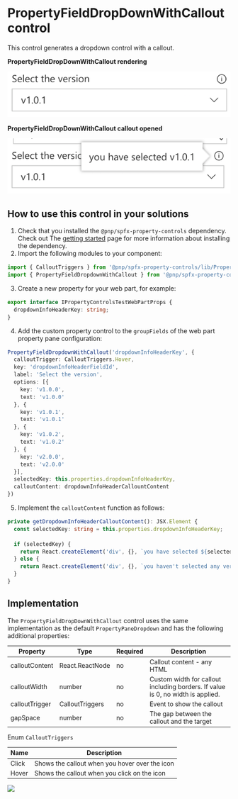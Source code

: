 # PropertyFieldDropDownWithCallout control

This control generates a dropdown control with a callout.

**PropertyFieldDropDownWithCallout rendering**

![Dropdown with callout](../assets/dropdownwithcallout.png)


**PropertyFieldDropDownWithCallout callout opened**

![Dropdown with callout opened](../assets/dropdownwithcallout-open.png)

## How to use this control in your solutions

1. Check that you installed the `@pnp/spfx-property-controls` dependency. Check out The [getting started](../../#getting-started) page for more information about installing the dependency.
2. Import the following modules to your component:

```TypeScript
import { CalloutTriggers } from '@pnp/spfx-property-controls/lib/PropertyFieldHeader';
import { PropertyFieldDropdownWithCallout } from '@pnp/spfx-property-controls/lib/PropertyFieldDropdownWithCallout';
```

3. Create a new property for your web part, for example:

```TypeScript
export interface IPropertyControlsTestWebPartProps {
  dropdownInfoHeaderKey: string;
}
```

4. Add the custom property control to the `groupFields` of the web part property pane configuration:

```TypeScript
PropertyFieldDropdownWithCallout('dropdownInfoHeaderKey', {
  calloutTrigger: CalloutTriggers.Hover,
  key: 'dropdownInfoHeaderFieldId',
  label: 'Select the version',
  options: [{
    key: 'v1.0.0',
    text: 'v1.0.0'
  }, {
    key: 'v1.0.1',
    text: 'v1.0.1'
  }, {
    key: 'v1.0.2',
    text: 'v1.0.2'
  }, {
    key: 'v2.0.0',
    text: 'v2.0.0'
  }],
  selectedKey: this.properties.dropdownInfoHeaderKey,
  calloutContent: dropdownInfoHeaderCallountContent
})
```

5. Implement the `calloutContent` function as follows:

```TypeScript
private getDropdownInfoHeaderCalloutContent(): JSX.Element {
  const selectedKey: string = this.properties.dropdownInfoHeaderKey;

  if (selectedKey) {
    return React.createElement('div', {}, `you have selected ${selectedKey}`);
  } else {
    return React.createElement('div', {}, `you haven't selected any version`);
  }
}
```

## Implementation

The `PropertyFieldDropDownWithCallout` control uses the same implementation as the default `PropertyPaneDropdown` and has the following additional properties:

| Property | Type | Required | Description |
| ---- | ---- | ---- | ---- |
| calloutContent | React.ReactNode | no | Callout content - any HTML |
| calloutWidth | number | no | Custom width for callout including borders. If value is 0, no width is applied. |
| calloutTrigger | CalloutTriggers | no | Event to show the callout |
| gapSpace | number | no | The gap between the callout and the target |

Enum `CalloutTriggers`

| Name | Description |
| ---- | ---- |
| Click | Shows the callout when you hover over the icon |
| Hover | Shows the callout when you click on the icon |


![](https://telemetry.sharepointpnp.com/sp-dev-fx-property-controls/wiki/PropertyFieldDropDownWithCallout)

